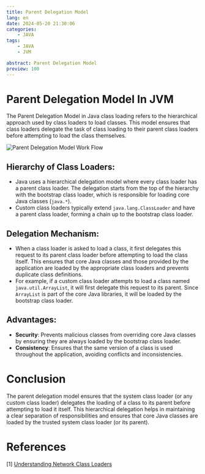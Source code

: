 ```yaml
---
title: Parent Delegation Model
lang: en
date: 2024-05-20 21:30:06
categories:
    - JAVA
tags:
    - JAVA
    - JVM

abstract: Parent Delegation Model
preview: 100
---
```

# Parent Delegation Model In JVM
The Parent Delegation Model in Java class loading refers to the hierarchical approach used by class loaders to load classes. This model ensures that class loaders delegate the task of class loading to their parent class loaders before attempting to load the class themselves.

![Parent Delegation Model Work Flow](parent-delegation-model.png)

## Hierarchy of Class Loaders:

* Java uses a hierarchical delegation model where every class loader has a parent class loader. The delegation starts from the top of the hierarchy with the bootstrap class loader, which is responsible for loading core Java classes (`java.*`).
* Custom class loaders typically extend `java.lang.ClassLoader` and have a parent class loader, forming a chain up to the bootstrap class loader.

## Delegation Mechanism:

* When a class loader is asked to load a class, it first delegates this request to its parent class loader before attempting to load the class itself. This ensures that core Java classes and those provided by the application are loaded by the appropriate class loaders and prevents duplicate class definitions.
* For example, if a custom class loader attempts to load a class named `java.util.ArrayList`, it will first delegate this request to its parent. Since `ArrayList` is part of the core Java libraries, it will be loaded by the bootstrap class loader.

## Advantages:

* **Security**: Prevents malicious classes from overriding core Java classes by ensuring they are always loaded by the bootstrap class loader.
* **Consistency**: Ensures that the same version of a class is used throughout the application, avoiding conflicts and inconsistencies.

# Conclusion
The parent delegation model ensures that the system class loader (or any custom class loader) delegates the loading of a class to its parent before attempting to load it itself. This hierarchical delegation helps in maintaining a clear separation of responsibilities and ensures that core Java classes are loaded by the trusted system class loader (or its parent)​.

# References
[1] [Understanding Network Class Loaders](https://www.oracle.com/technical-resources/articles/javase/classloaders.html)